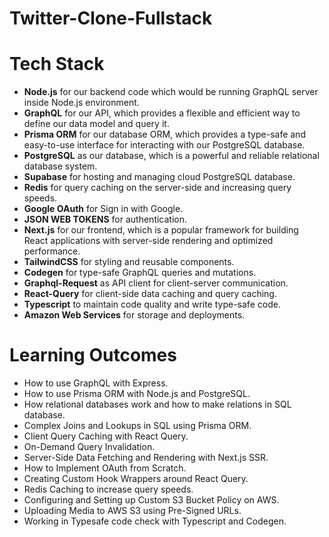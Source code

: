 # Twitter-Clone-Fullstack

# Tech Stack

- **Node.js** for our backend code which would be running GraphQL server inside Node.js environment.
- **GraphQL** for our API, which provides a flexible and efficient way to define our data model and query it.
- **Prisma ORM** for our database ORM, which provides a type-safe and easy-to-use interface for interacting with our PostgreSQL database.
- **PostgreSQL** as our database, which is a powerful and reliable relational database system.
- **Supabase** for hosting and managing cloud PostgreSQL database.
- **Redis** for query caching on the server-side and increasing query speeds.
- **Google OAuth** for Sign in with Google.
- **JSON WEB TOKENS** for authentication.
- **Next.js** for our frontend, which is a popular framework for building React applications with server-side rendering and optimized performance.
- **TailwindCSS** for styling and reusable components.
- **Codegen** for type-safe GraphQL queries and mutations.
- **Graphql-Request** as API client for client-server communication.
- **React-Query** for client-side data caching and query caching.
- **Typescript** to maintain code quality and write type-safe code.
- **Amazon Web Services** for storage and deployments.


# Learning Outcomes

- How to use GraphQL with Express.
- How to use Prisma ORM with Node.js and PostgreSQL.
- How relational databases work and how to make relations in SQL database.
- Complex Joins and Lookups in SQL using Prisma ORM.
- Client Query Caching with React Query.
- On-Demand Query Invalidation.
- Server-Side Data Fetching and Rendering with Next.js SSR.
- How to Implement OAuth from Scratch.
- Creating Custom Hook Wrappers around React Query.
- Redis Caching to increase query speeds.
- Configuring and Setting up Custom S3 Bucket Policy on AWS.
- Uploading Media to AWS S3 using Pre-Signed URLs.
- Working in Typesafe code check with Typescript and Codegen.


